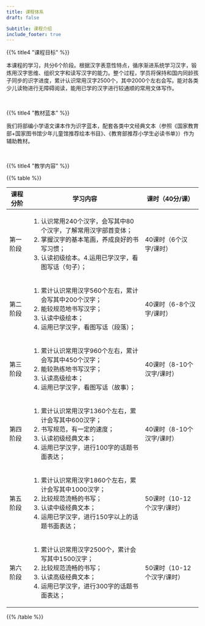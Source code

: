 ```yaml
---
title: 课程体系
draft: false

Subtitle: 课程介绍
include_footer: true
---
```


{{% title4 "课程目标" %}}

本课程的学习，共分6个阶段。根据汉字表意性特点，循序渐进系统学习汉字，锻炼用汉字思维、组织文字和读写汉字的能力。整个过程，学员将保持和国内同龄孩子同步的识字进度，累计认识常用汉字2500个，其中2000个左右会写。能对各类少儿读物进行无障碍阅读，能用已学的汉字进行较通顺的常用文体写作。

<br />

{{% title4 "教材蓝本" %}}

我们将部编小学语文课本作为识字蓝本，配套各类中文经典文本（参照《国家教育部+国家图书馆少年儿童馆推荐绘本书目》、《教育部推荐小学生必读书单》）作为辅助教材。

<br />

{{% title4 "教学内容" %}}

{{% table %}}

|课程分阶|学习内容|课时（40分/课）|
|---|---|---|
|第一阶段|<div><ol><li>认识常用240个汉字，会写其中80个汉字，了解常用汉字部首变体；</li><li>掌握汉字的基本笔画，养成良好的书写习惯；</li><li>认读初级绘本。4.运用已学汉字，看图写话（句子）；</li></ol></div>|40课时（6个汉字/课时）|
|第二阶段|<div><ol><li>累计认识常用汉字560个左右，累计会写其中200个汉字；</li><li>能较规范地书写汉字；</li><li>认读中级绘本；</li><li>运用已学汉字，看图写话（段落）；</li></ol></div>|40课时（6-8个汉字/课时）|
|第三阶段|<div><ol><li>累计认识常用汉字960个左右，累计会写其中450个汉字；</li><li>能较熟练地书写汉字；</li><li>认读高级绘本；</li><li>运用已学汉字，看图写话（故事）；</li></ol></div>|40课时（8-10个汉字/课时）|
|第四阶段|<div><ol><li>累计认识常用汉字1360个左右，累计会写其中600汉字；</li><li>书写规范，有一定的速度；</li><li>认读初级经典文本；</li><li>运用已学汉字，进行100字的话题书面表达；</li></ol></div>|40课时（8-10个汉字/课时）|
|第五阶段|<div><ol><li>累计认识常用汉字1860个左右，累计会写其中1000汉字；</li><li>比较规范流畅的书写；</li><li>认读中级经典文本；</li><li>运用已学汉字，进行150字以上的话题书面表达；</li></ol></div>|50课时（10-12个汉字/课时）|
|第六阶段|<div><ol><li>累计认识常用汉字2500个，累计会写其中1500汉字；</li><li>比较规范流畅的书写；</li><li>认读高级经典文本；</li><li>运用已学汉字，进行300字的话题书面表达；</li></ol></div>|50课时（10-12个汉字/课时）|
{{% /table %}}
